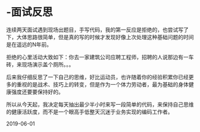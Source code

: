 # -面试反思
连续两天面试遇到现场出题目，手写代码，我的第一反应是拒绝的，也尝试写了下，大体思路很简单，但是真的写的时候才发现好像上次处理这种基础问题的时间是在遥远的N年前。

拒绝的心里活动大致如下：你去一家建筑公司应聘工程师，招聘的人说那边有一车砖，来现场演示盖个厕所。。。

后来我仔细反思了一下自己的思维，好比运动员，也许随着你的经验积累你已经更多的重视的是战术、技巧上的转变，但是作为一个体力劳动者，最为基础的身体健康强度还要要保持好的。

所以从今天起，我决定每天抽出最少半小时来写一段简单的代码，来保持自己思维的健康活跃度，而不是一个眼高手低整天沉迷于业务实现的编码工作者。

  2019-06-01
